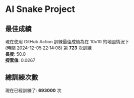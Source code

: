 
# AI Snake Project

## **最佳成績**











現在使用 GitHub Action 訓練最佳成績為在 10x10 的地圖情況下  
(時間 2024-12-05 22:14:08) 第 **723** 次訓練  
**長度**: 50.0  
**探索值**: 0.0267























## 總訓練次數
現在已經訓練了: **693000** 次
